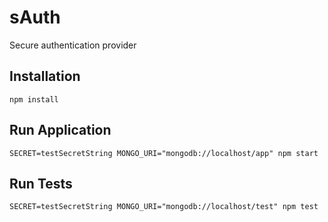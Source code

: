 # sAuth
Secure authentication provider

## Installation

    npm install

## Run Application

    SECRET=testSecretString MONGO_URI="mongodb://localhost/app" npm start

## Run Tests

    SECRET=testSecretString MONGO_URI="mongodb://localhost/test" npm test

